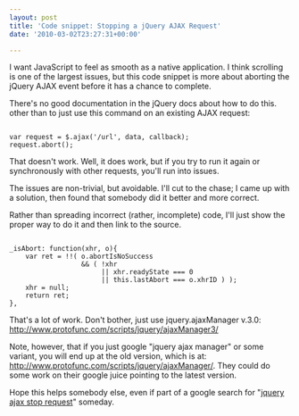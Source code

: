 ```yaml
---
layout: post
title: 'Code snippet: Stopping a jQuery AJAX Request'
date: '2010-03-02T23:27:31+00:00'

---
```

I want JavaScript to feel as smooth as a native application. I think scrolling is one of the largest issues, but this code snippet is more about aborting the jQuery AJAX event before it has a chance to complete.

There's no good documentation in the jQuery docs about how to do this. other than to just use this command on an existing AJAX request:

<code class="javascript">
var request = $.ajax('/url', data, callback);
request.abort();
</code>

That doesn't work. Well, it does work, but if you try to run it again or synchronously with other requests, you'll run into issues.

The issues are non-trivial, but avoidable. I'll cut to the chase; I came up with a solution, then found that somebody did it better and more correct. 

Rather than spreading incorrect (rather, incomplete) code, I'll just show the proper way to do it and then link to the source.

<code class="javascript">
_isAbort: function(xhr, o){
	var ret = !!( o.abortIsNoSuccess 
	              && ( !xhr 
	                   || xhr.readyState === 0
	                   || this.lastAbort === o.xhrID ) );
	xhr = null;
	return ret;
},
</code>

That's a lot of work. Don't bother, just use jquery.ajaxManager v.3.0: <http://www.protofunc.com/scripts/jquery/ajaxManager3/>

Note, however, that if you just google "jquery ajax manager" or some variant, you will end up at the old version, which is at: <http://www.protofunc.com/scripts/jquery/ajaxManager/>. They could do some work on their google juice pointing to the latest version.

Hope this helps somebody else, even if part of a google search for "[jquery ajax stop request](http://www.google.com/search?client=safari&rls=en&q=jquery+ajax+stop+request&ie=UTF-8&oe=UTF-8)" someday.
